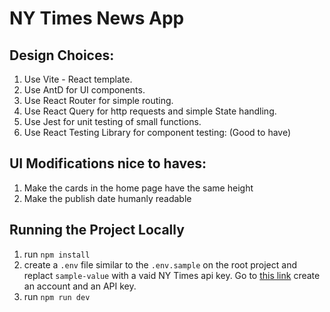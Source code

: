 # NY Times News App

## Design Choices:

1. Use Vite - React template.
2. Use AntD for UI components.
3. Use React Router for simple routing.
4. Use React Query for http requests and simple State handling.
5. Use Jest for unit testing of small functions.
6. Use React Testing Library for component testing: (Good to have)

## UI Modifications nice to haves:

1. Make the cards in the home page have the same height
2. Make the publish date humanly readable

## Running the Project Locally

1. run `npm install`
2. create a `.env` file similar to the `.env.sample` on the root project and replact `sample-value` with a vaid NY Times api key. Go to [this link](https://developer.nytimes.com/get-started) create an account and an API key.
3. run `npm run dev`
